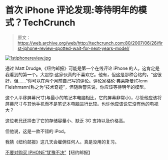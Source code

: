 # 首次 iPhone 评论发现:等待明年的模式？TechCrunch

> 原文：<https://web.archive.org/web/http://techcrunch.com:80/2007/06/26/first-iphone-review-spotted-wait-for-next-years-model/>

[![1stiphonereview.jpg](img/88de23d6b0d819e8ef0d89cc00090dee.png)](https://web.archive.org/web/20151010234431/http://old.crunchgear.com/wp-content/uploads/1stiphonereview.jpg "1stiphonereview.jpg")

通过 Matt Drudge,《纽约邮报》可能是第一个在线评论 iPhone 的人。这肯定是我看到的第一个。大震惊:这家伙真的不喜欢它。他有，但这是那种合格的，“这很好，但……”你可以在两个月前自己写的评论。评论家格伦·弗莱斯曼(Glenn Fleishmann)称之为“技术奇迹”，但随后警告说，你应该等待明年的模型。

这个人平移屏幕尺寸(与最小的笔记本电脑相比，它的屏幕非常小)，尽管他应该将屏幕尺寸与其他手机而不是笔记本电脑进行比较。也许他应该说它没有他的电视大？

这位老兄还抨击了它的存储容量小、缺乏 3G 支持以及价格高。

但他说，这是一款不错的 iPod。

我猜《纽约邮报》这几天会雇佣任何人。真是没用的复习。

[不要对购买 IPHONE“犹豫不决”](https://web.archive.org/web/20151010234431/http://www.nypost.com/seven/06262007/news/columnists/dont_get_hung_up_on_buying_an_iphone_columnists_glenn_fleishman.htm)【纽约邮报】